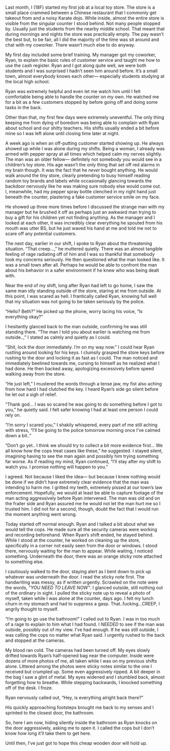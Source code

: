 Last month, I (18F) started my first job at a local toy store. The store is a small place crammed between a Chinese restaurant that I commonly get takeout from and a noisy Karate dojo. While inside, almost the entire store is visible from the singular counter I stood behind. Not many people stopped by. Usually just the students from the nearby middle school. That meant that during mornings and nights the store was practically empty. The pay wasn’t the best but, to be fair, all I did the majority of the time was sit around and chat with my coworker. There wasn’t much else to do anyway.

My first day included some brief training. My manager got my coworker, Ryan, to explain the basic rules of customer service and taught me how to use the cash register. Ryan and I got along quite well, we were both students and I was surprised I hadn’t seen him around before. It’s a small town, almost everybody knows each other— especially students studying at the local high school.

Ryan was extremely helpful and even let me watch him until I felt comfortable being able to handle the counter on my own. He watched me for a bit as a few customers stopped by before going off and doing some tasks in the back.

Other than that, my first few days were extremely uneventful. The only thing keeping me from dying of boredom was being able to complain with Ryan about school and our shitty teachers. His shifts usually ended a bit before mine so I was left alone until closing time later at night. 

A week ago is when an off-putting customer started showing up. He always showed up while I was alone during my shifts. Being a woman, I already was armed with pepper spray at all times which helped calm my nerves slightly. The man was an older fellow— definitely not somebody you would see in a children’s toy store. His age wasn’t the only thing that set off red alarms in my brain though. It was the fact that he _never_ bought anything. He would walk around the tiny store, clearly pretending to busy himself reading random toy brands and labels while occasionally glancing towards the backdoor nervously like he was making sure nobody else would come out. I, meanwhile, had my pepper spray bottle clenched in my right hand just beneath the counter, plastering a fake customer service smile on my face.

He showed up three more times before I discussed the strange man with my manager but he brushed it off as perhaps just an awkward man trying to buy a gift for his children yet not finding anything. As the manager and I looked at each other, it was incredibly clear everything he spouted from his mouth was utter BS, but he just waved his hand at me and told me not to scare off any potential customers.

The next day, earlier in our shift, I spoke to Ryan about the threatening situation. “That creep…,” he muttered quietly. There was an almost tangible feeling of rage radiating off of him and I was so thankful that somebody took my concerns seriously. He then questioned what the man looked like. It was a small town after all. Perhaps he would be able to confront the man about his behavior in a safer environment if he knew who was being dealt with.

Near the end of my shift, long after Ryan had left to go home, I saw the same man idly standing outside of the store, staring at me from outside. At this point, I was scared as hell. I frantically called Ryan, knowing full well that my situation was not going to be taken seriously by the police.

“Hello? Beth?” He picked up the phone, worry lacing his voice, “Is everything okay?”

I hesitantly glanced back to the man outside, confirming he was still standing there. “The man I told you about earlier is watching me from outside..,” I stated as calmly and quietly as I could. 

“Shit, lock the door immediately. I’m on my way now.” I could hear Ryan rustling around looking for his keys. I clumsily grasped the store keys before rushing to the door and locking it as fast as I could. The man noticed and immediately beelined towards me, cursing to himself as he realized what I had done. He then backed away, apologizing excessively before speed walking away from the store. 

“He just left,” I mustered the words through a tense jaw, my fist also aching from how hard I had clutched the key. I heard Ryan’s side go silent before he let out a sigh of relief.

“Thank god… I was so scared he was going to do something before I got to you,” he quietly said. I felt safer knowing I had at least one person I could rely on.

“I’m sorry I scared you,” I shakily whispered, every part of me still aching with stress, “I’ll be going to the police tomorrow morning once I’ve calmed down a bit..”

“Don’t go yet.. I think we should try to collect a bit more evidence first… We all know how the cops treat cases like these,” he suggested. I stayed silent, imagining having to see the man again and possibly him trying something far worse. As if reading my mind, Ryan continued, “I’ll stay after my shift to watch you. I promise nothing will happen to you.”

I agreed. Not because I liked the idea— but because I knew nothing would be done if we didn’t have extremely clear evidence that the man was intending to harm me. I gritted my teeth, extremely pissed at our town’s law enforcement. Hopefully, we would at least be able to capture footage of the man acting aggressively before Ryan intervened. The man was old and on the frailer side and Ryan assured me he would not let the man hurt me so I trusted him. I did not for a second, though, doubt the fact that I would run the moment anything went wrong.

Today started off normal enough. Ryan and I talked a bit about what we would tell the cops. He made sure all the security cameras were working and recording beforehand. When Ryan’s shift ended, he stayed behind. While I stood at the counter, he worked on cleaning up the store, specifically in a corner not easily seen from the door or windows. I stood there, nervously waiting for the man to appear. While waiting, I noticed something. Underneath the door, there was an orange sticky note attached to something else.

I cautiously walked to the door, staying alert as I bent down to pick up whatever was underneath the door. I read the sticky note first. The handwriting was messy, as if written urgently. Scrawled on the note were the words, _”YOU NEED TO LEAVE NOW”_. I glanced outside, still nothing out of the ordinary in sight. I pulled the sticky note up to reveal a photo of myself, taken while I was alone at the counter, days ago. I felt my lunch churn in my stomach and had to suppress a gasp. That..fucking…CREEP, I angrily thought to myself. 

“I’m going to go use the bathroom!” I called out to Ryan. I was in too much of a rage to explain to him what I had found. I _NEEDED_ to see if the man was outside, possibly out of my view. I’ve had enough. If he was still outside, I was calling the cops no matter what Ryan said. I urgently rushed to the back and stopped at the cameras. 

My blood ran cold. The cameras had been turned off. My eyes slowly drifted towards Ryan’s half-opened bag near the computer. Inside were dozens of more photos of me, all taken while I was on my previous shifts alone. Littered among the photos were sticky notes similar to the one I received but crumpled up. Some even aggressively ripped. A bit deeper in the bag I saw a glint of metal. My eyes widened and I stumbled back, almost forgetting how to breathe. While stepping backwards, I knocked something off of the desk. I froze.

Ryan nervously called out, “Hey, is everything alright back there?”

His quickly approaching footsteps brought me back to my senses and I sprinted to the closest door, the bathroom. 

So, here I am now, hiding silently inside the bathroom as Ryan knocks on the door aggressively, asking me to open it. I called the cops but I don’t know how long it’ll take them to get here. 

Until then, I’ve just got to hope this cheap wooden door will hold up.